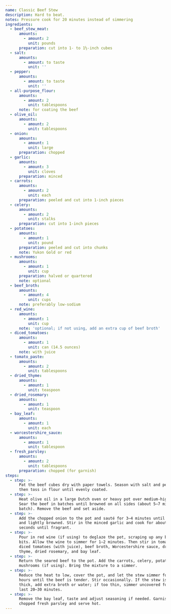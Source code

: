 ```yaml
---
name: Classic Beef Stew
description: Hard to beat.
notes: Pressure cook for 20 minutes instead of simmering
ingredients:
  - beef_stew_meat:
      amounts:
        - amount: 2
          unit: pounds
      preparation: cut into 1- to 1½-inch cubes
  - salt:
      amounts:
        - amount: to taste
          unit: ''
  - pepper:
      amounts:
        - amount: to taste
          unit: ''
  - all-purpose_flour:
      amounts:
        - amount: 2
          unit: tablespoons
      note: for coating the beef
  - olive_oil:
      amounts:
        - amount: 2
          unit: tablespoons
  - onion:
      amounts:
        - amount: 1
          unit: large
      preparation: chopped
  - garlic:
      amounts:
        - amount: 3
          unit: cloves
      preparation: minced
  - carrots:
      amounts:
        - amount: 2
          unit: each
      preparation: peeled and cut into 1-inch pieces
  - celery:
      amounts:
        - amount: 2
          unit: stalks
      preparation: cut into 1-inch pieces
  - potatoes:
      amounts:
        - amount: 1
          unit: pound
      preparation: peeled and cut into chunks
      note: Yukon Gold or red
  - mushrooms:
      amounts:
        - amount: 1
          unit: cup
      preparation: halved or quartered
      note: optional
  - beef_broth:
      amounts:
        - amount: 4
          unit: cups
      note: preferably low-sodium
  - red_wine:
      amounts:
        - amount: 1
          unit: cup
      note: 'optional; if not using, add an extra cup of beef broth'
  - diced_tomatoes:
      amounts:
        - amount: 1
          unit: can (14.5 ounces)
      note: with juice
  - tomato_paste:
      amounts:
        - amount: 2
          unit: tablespoons
  - dried_thyme:
      amounts:
        - amount: 1
          unit: teaspoon
  - dried_rosemary:
      amounts:
        - amount: 1
          unit: teaspoon
  - bay_leaf:
      amounts:
        - amount: 1
          unit: each
  - worcestershire_sauce:
      amounts:
        - amount: 1
          unit: tablespoon
  - fresh_parsley:
      amounts:
        - amount: 2
          unit: tablespoons
      preparation: chopped (for garnish)
steps:
  - step: >-
      Pat the beef cubes dry with paper towels. Season with salt and pepper,
      then toss in flour until evenly coated.
  - step: >-
      Heat olive oil in a large Dutch oven or heavy pot over medium-high heat.
      Sear the beef in batches until browned on all sides (about 5–7 minutes per
      batch). Remove the beef and set aside.
  - step: >-
      Add the chopped onion to the pot and sauté for 3–4 minutes until softened
      and lightly browned. Stir in the minced garlic and cook for about 30
      seconds until fragrant.
  - step: >-
      Pour in red wine (if using) to deglaze the pot, scraping up any browned
      bits. Allow the wine to simmer for 1–2 minutes. Then stir in tomato paste,
      diced tomatoes (with juice), beef broth, Worcestershire sauce, dried
      thyme, dried rosemary, and bay leaf.
  - step: >-
      Return the seared beef to the pot. Add the carrots, celery, potatoes, and
      mushrooms (if using). Bring the mixture to a simmer.
  - step: >-
      Reduce the heat to low, cover the pot, and let the stew simmer for 1½ to 2
      hours until the beef is tender. Stir occasionally. If the stew is too
      thick, add extra broth or water; if too thin, simmer uncovered for the
      last 20–30 minutes.
  - step: >-
      Remove the bay leaf, taste and adjust seasoning if needed. Garnish with
      chopped fresh parsley and serve hot.
---
```

